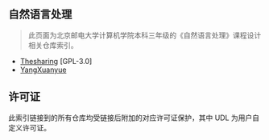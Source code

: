 ## 自然语言处理

> 此页面为北京邮电大学计算机学院本科三年级的《自然语言处理》课程设计相关仓库索引。

- [Thesharing](https://github.com/Thesharing/school-projects/tree/master/Homework/Natural%20Language%20Processing) [GPL-3.0]
- [YangXuanyue](https://github.com/YangXuanyue)

## 许可证
此索引链接到的所有仓库均受链接后附加的对应许可证保护，其中 UDL 为用户自定义许可证。
